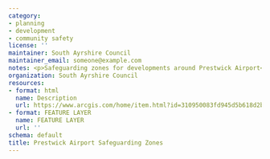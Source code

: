 ```yaml
---
category:
- planning
- development
- community safety
license: ''
maintainer: South Ayrshire Council
maintainer_email: someone@example.com
notes: <p>Safeguarding zones for developments around Prestwick Airport</p>
organization: South Ayrshire Council
resources:
- format: html
  name: Description
  url: https://www.arcgis.com/home/item.html?id=310950083fd945d5b618d2b18495d47a
- format: FEATURE LAYER
  name: FEATURE LAYER
  url: ''
schema: default
title: Prestwick Airport Safeguarding Zones
---
```

